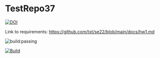 # TestRepo37
[![DOI](https://zenodo.org/badge/530307998.svg)](https://zenodo.org/badge/latestdoi/530307998)

Link to requirements: https://github.com/txt/se22/blob/main/docs/hw1.md
<!---
This currently does not work, but I wanted to add what it would look like for building on in the future :)
-->
![build:passing](https://img.shields.io/appveyor/build/insamuel/TestRepo37)
<!---
A badge showing the build status from github actions linked to the github actions page
-->
[![Build](https://github.com/insamuel/TestRepo37/actions/workflows/python-app.yml/badge.svg)](https://github.com/insamuel/TestRepo37/actions)
